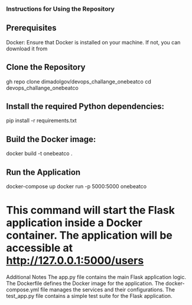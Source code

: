 ### Instructions for Using the Repository

## Prerequisites
  Docker: Ensure that Docker is installed on your machine. If not, you can download it from 

## Clone the Repository
  gh repo clone dimadolgov/devops_challange_onebeatco
  cd devops_challange_onebeatco

## Install the required Python dependencies:
  pip install -r requirements.txt

## Build the Docker image:
  docker build -t onebeatco .

## Run the Application
  docker-compose up 
  docker run -p 5000:5000 onebeatco
  # This command will start the Flask application inside a Docker container. The application will be accessible at http://127.0.0.1:5000/users




Additional Notes
The app.py file contains the main Flask application logic.
The Dockerfile defines the Docker image for the application.
The docker-compose.yml file manages the services and their configurations.
The test_app.py file contains a simple test suite for the Flask application.

